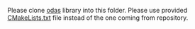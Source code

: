 Please clone [odas](https://github.com/introlab/odas) library into this folder. Please use provided [CMakeLists.txt]() file instead of the one coming from repository.
